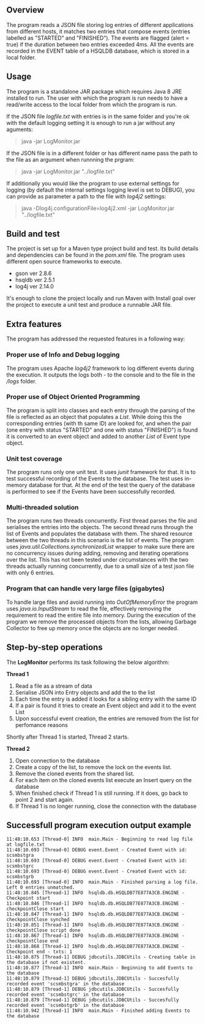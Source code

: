## Overview
The program reads a JSON file storing log entries of different applications from different hosts, it matches two entries that compose events (entries labelled as "STARTED" and "FINISHED"). The events are flagged (alert = true) if the duration between two entries exceeded 4ms. All the events are recorded in the EVENT table of a HSQLDB database, which is stored in a local folder.

## Usage

The program is a standalone JAR package which requires Java 8 JRE installed to run. The user with which the program is run needs to have a read/write access to the local folder from which the program is run.

If the JSON file *logfile.txt* with entries is in the same folder and you're ok with the default logging setting it is enough to run a jar without any aguments:

> java -jar LogMonitor.jar

If the JSON file is in a different folder or has different name pass the path to the file as an argument when runnning the prgram:

> java -jar LogMonitor.jar "../logfile.txt"

If additionally you would like the program to use external settings for logging (by default the internal settings logging level is set to DEBUG), you can provide as parameter a path to the file with *log4j2* settings:

> java -Dlog4j.configurationFile=log4j2.xml -jar LogMonitor.jar "../logfile.txt"

## Build and test

The project is set up for a Maven type project build and test. Its build details and dependencies can be found in the *pom.xml* file. The program uses different open source frameworks to execute.
* gson ver 2.8.6
* hsqldb ver 2.5.1
* log4j ver 2.14.0

It's enough to clone the project locally and run Maven with Install goal over the project to execute a unit test and produce a runnable JAR file.

## Extra features

The program has addressed the requested features in a following way:

### Proper use of Info and Debug logging
 
The program uses Apache *log4j2* framework to log different events during the execution. It outputs the logs both - to the console and to the file in the */logs* folder.

### Proper use of Object Oriented Programming

The program is split into classes and each entry through the parsing of the file is reflected as an object that populates a *List*. While doing this the corresponding entries (with th same ID) are looked for, and when the pair (one entry with status "STARTED" and one with status "FINISHED") is found it is converted to an event object and added to another *List* of Event type object.

### Unit test coverage

The program runs only one unit test. It uses *junit* framework for that. It is to test successful recording of the Events to the database. The test uses in-memory database for that. At the end of the test the query of the database is performed to see if the Events have been successfully recorded.

### Multi-threaded solution

The program runs two threads concurrently. First thread parses the file and serialises the entries into the objects. The second thread runs through the list of Events and populates the database with them. The shared resource between the two threads in this scenario is the list of events. The program uses *java.util.Collections.synchronizedList* wrapper to make sure there are no concurrency issues during adding, removing and iterating operations over the list. This has not been tested under circumstances with the two threads actually running concurrently, due to a small size of a test json file with only 6 entries.

### Program that can handle very large files (gigabytes)

To handle large files and avoid running into *OutOfMemoryError* the program uses *java.io.InputStream* to read the file, effectively removing the requirement to read the entire file into memory. During the execution of the program we remove the processed objects from the lists, allowing Garbage Collector to free up memory once the objects are no longer needed.  

## Step-by-step operations

The **LogMonitor** performs its task following the below algorithm:

**Thread 1**
1. Read a file as a stream of data      
2. Serialise JSON into Entry objects and add the to the list
3. Each time the entry is added it looks for a sibling entry with the same ID
4. If a pair is found it tries to create an Event object and add it to the event List
5. Upon successful event creation, the entries are removed from the list for perfomance reasons

Shortly after Thread 1 is started, Thread 2 starts.

**Thread 2**
1. Open connection to the database
2. Create a copy of the list, to remove the lock on the events list.
3. Remove the cloned events from the shared list.
4. For each item on the cloned events list execute an Insert query on the database
5. When finished check if Thread 1 is still running. If it does, go back to point 2 and start again.
6. If Thread 1 is no longer running, close the connection with the database

## Successfull program execution output example

```
11:48:10.653 [Thread-0] INFO  main.Main - Beginning to read log file at logfile.txt
11:48:10.693 [Thread-0] DEBUG event.Event - Created Event with id: scsmbstgra
11:48:10.693 [Thread-0] DEBUG event.Event - Created Event with id: scsmbstgrc
11:48:10.693 [Thread-0] DEBUG event.Event - Created Event with id: scsmbstgrb
11:48:10.693 [Thread-0] INFO  main.Main - Finished parsing a log file. Left 0 entries unmatched.
11:48:10.845 [Thread-1] INFO  hsqldb.db.HSQLDB77E877A3CB.ENGINE - Checkpoint start
11:48:10.846 [Thread-1] INFO  hsqldb.db.HSQLDB77E877A3CB.ENGINE - checkpointClose start
11:48:10.847 [Thread-1] INFO  hsqldb.db.HSQLDB77E877A3CB.ENGINE - checkpointClose synched
11:48:10.851 [Thread-1] INFO  hsqldb.db.HSQLDB77E877A3CB.ENGINE - checkpointClose script done
11:48:10.867 [Thread-1] INFO  hsqldb.db.HSQLDB77E877A3CB.ENGINE - checkpointClose end
11:48:10.868 [Thread-1] INFO  hsqldb.db.HSQLDB77E877A3CB.ENGINE - Checkpoint end - txts: 1
11:48:10.875 [Thread-1] DEBUG jdbcutils.JDBCUtils - Creating table in the database if not existent.
11:48:10.877 [Thread-1] INFO  main.Main - Beginning to add Events to the database
11:48:10.879 [Thread-1] DEBUG jdbcutils.JDBCUtils - Succesfully recorded event 'scsmbstgra' in the database
11:48:10.879 [Thread-1] DEBUG jdbcutils.JDBCUtils - Succesfully recorded event 'scsmbstgrc' in the database
11:48:10.879 [Thread-1] DEBUG jdbcutils.JDBCUtils - Succesfully recorded event 'scsmbstgrb' in the database
11:48:10.942 [Thread-1] INFO  main.Main - Finished adding Events to the database
```
